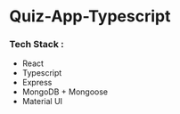 # Quiz-App-Typescript

### Tech Stack :

- React
- Typescript
- Express
- MongoDB + Mongoose
- Material UI
